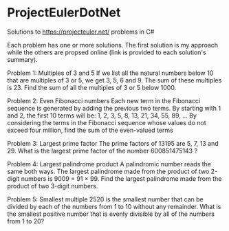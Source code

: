 # ProjectEulerDotNet
Solutions to https://projecteuler.net/ problems in C#

Each problem has one or more solutions. 
The first solution is my approach while the others are propsed online (link is provided to each solution's summary).

Problem 1: Multiples of 3 and 5
If we list all the natural numbers below 10 that are multiples of 3 or 5, we get 3, 5, 6 and 9. The sum of these multiples is 23.
Find the sum of all the multiples of 3 or 5 below 1000.

Problem 2: Even Fibonacci numbers
Each new term in the Fibonacci sequence is generated by adding the previous two terms. By starting with 1 and 2, the first 10 terms will be:
		1, 2, 3, 5, 8, 13, 21, 34, 55, 89, ...
By considering the terms in the Fibonacci sequence whose values do not exceed four million, find the sum of the even-valued terms

Problem 3: Largest prime factor
The prime factors of 13195 are 5, 7, 13 and 29.
What is the largest prime factor of the number 600851475143 ?

Problem 4: Largest palindrome product
A palindromic number reads the same both ways. The largest palindrome made from the product of two 2-digit numbers is 9009 = 91 × 99.
Find the largest palindrome made from the product of two 3-digit numbers.

Problem 5: Smallest multiple
2520 is the smallest number that can be divided by each of the numbers from 1 to 10 without any remainder.
What is the smallest positive number that is evenly divisible by all of the numbers from 1 to 20?
